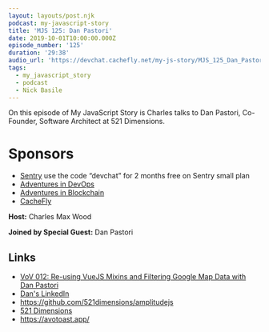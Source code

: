 ```yaml
---
layout: layouts/post.njk
podcast: my-javascript-story
title: 'MJS 125: Dan Pastori'
date: 2019-10-01T10:00:00.000Z
episode_number: '125'
duration: '29:38'
audio_url: 'https://devchat.cachefly.net/my-js-story/MJS_125_Dan_Pastori.mp3'
tags:
  - my_javascript_story
  - podcast
  - Nick Basile
---
```

On this episode of My JavaScript Story is Charles talks to Dan Pastori, Co-Founder, Software Architect at 521 Dimensions. 

# Sponsors

* [Sentry](https://sentry.io/) use the code “devchat” for 2 months free on Sentry small plan
* [Adventures in DevOps](https://devchat.tv/adventures-in-devops/)
* [Adventures in Blockchain](https://devchat.tv/adventures-in-blockchain/)
* [CacheFly](https://www.cachefly.com/)

**Host:** Charles Max Wood

**Joined by Special Guest:** Dan Pastori

## Links

* [VoV 012: Re-using VueJS Mixins and Filtering Google Map Data with Dan Pastori](<VoV 012: Re-using VueJS Mixins and Filtering Google Map Data with Dan Pastori>)
* [Dan's LinkedIn](https://www.linkedin.com/in/danpastori/)
* <https://github.com/521dimensions/amplitudejs>
* [521 Dimensions](https://521dimensions.com)
* <https://avotoast.app/>
